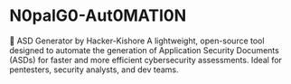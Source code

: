 # N0palG0-Aut0MATI0N
🔐 ASD Generator by Hacker-Kishore A lightweight, open-source tool designed to automate the generation of Application Security Documents (ASDs) for faster and more efficient cybersecurity assessments. Ideal for pentesters, security analysts, and dev teams.
